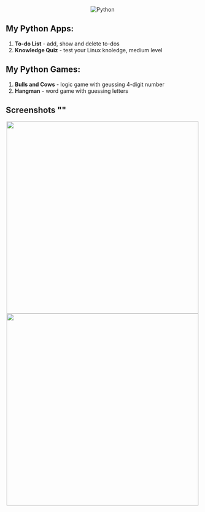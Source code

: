 <div align="center">
  
![Python](https://github.com/RadkaMat/application_python/blob/master/python_picture_small.png)
  
</div>

## My Python Apps:
>
1. **To-do List** - add, show and delete to-dos
2. **Knowledge Quiz** - test your Linux knoledge, medium level
>
>
## My Python Games:
>
1. **Bulls and Cows** - logic game with geussing 4-digit number
2. **Hangman** - word game with guessing letters
>
## Screenshots ""
<p align="center">
  <img src="https://github.com/RadkaMat/application_python/blob/master/to_do_list_screenshot.PNG" width="500" />
  <img src="https://github.com/RadkaMat/application_python/blob/master/knowledge_quiz_screenshot.PNG" width="500" />
</p> 
